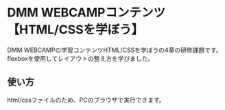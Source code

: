 # DMM WEBCAMPコンテンツ【HTML/CSSを学ぼう】
DMM WEBCAMPの学習コンテンツHTML/CSSを学ぼうの4章の研修課題です。
flexboxを使用してレイアウトの整え方を学びました。
## 使い方
html/cssファイルのため、PCのブラウザで実行できます。
